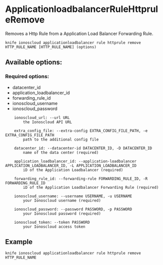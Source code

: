 # ApplicationloadbalancerRuleHttpruleRemove

Removes a Http Rule from a Application Load Balancer Forwarding Rule.

```text
knife ionoscloud applicationloadbalancer rule httprule remove HTTP_RULE_NAME [HTTP_RULE_NAME] (options)
```

## Available options:

### Required options:

* datacenter\_id
* application\_loadbalancer\_id
* forwarding\_rule\_id
* ionoscloud\_username
* ionoscloud\_password

```text
    ionoscloud_url: --url URL
        the Ionoscloud API URL

    extra_config_file: --extra-config EXTRA_CONFIG_FILE_PATH, -e EXTRA_CONFIG_FILE_PATH
        path to the additional config file

    datacenter_id: --datacenter-id DATACENTER_ID, -D DATACENTER_ID
        name of the data center (required)

    application_loadbalancer_id: --application-loadbalancer APPLICATION_LOADBALANCER_ID, -L APPLICATION_LOADBALANCER_ID
        iD of the Application Loadbalancer (required)

    forwarding_rule_id: --forwarding-rule FORWARDING_RULE_ID, -R FORWARDING_RULE_ID
        iD of the Application Loadbalancer Forwarding Rule (required)

    ionoscloud_username: --username USERNAME, -u USERNAME
        your Ionoscloud username (required)

    ionoscloud_password: --password PASSWORD, -p PASSWORD
        your Ionoscloud password (required)

    ionoscloud_token: --token PASSWORD
        your Ionoscloud access token

```
## Example

```text
knife ionoscloud applicationloadbalancer rule httprule remove HTTP_RULE_NAME 
```
